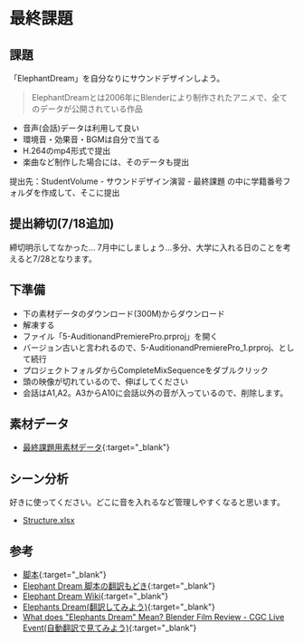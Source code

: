 # 最終課題
## 課題
「ElephantDream」を自分なりにサウンドデザインしよう。

> ElephantDreamとは2006年にBlenderにより制作されたアニメで、全てのデータが公開されている作品

- 音声(会話)データは利用して良い
- 環境音・効果音・BGMは自分で当てる
- H.264のmp4形式で提出
- 楽曲など制作した場合には、そのデータも提出

提出先：StudentVolume - サウンドデザイン演習 - 最終課題
の中に学籍番号フォルダを作成して、そこに提出

## 提出締切(7/18追加)
締切明示してなかった...
7月中にしましょう...多分、大学に入れる日のことを考えると7/28となります。

## 下準備
- 下の素材データのダウンロード(300M)からダウンロード
- 解凍する
- ファイル「5-AuditionandPremierePro.prproj」を開く
- バージョン古いと言われるので、5-AuditionandPremierePro_1.prproj、として続行
- プロジェクトフォルダからCompleteMixSequenceをダブルクリック
- 頭の映像が切れているので、伸ばしてください
- 会話はA1,A2。A3からA10に会話以外の音が入っているので、削除します。

## 素材データ
- [最終課題用素材データ](https://helpx.adobe.com/jp/audition/how-to/music-editor.html){:target="_blank"}

## シーン分析
好きに使ってください。どこに音を入れるなど管理しやすくなると思います。
- [Structure.xlsx](xls/ElephantDreamStructure.xlsx)

## 参考
- [脚本](https://www.scripts.com/script/elephants_dream_7567){:target="_blank"}
- [Elephant Dream 脚本の翻訳もどき](xls/translate.xlsx){:target="_blank"}
- [Elephant Dream Wiki](https://ja.wikipedia.org/wiki/Elephants_Dream){:target="_blank"}
- [Elephants Dream(翻訳してみよう)](https://filmnosis.com/shortfilms/elephants-dream/){:target="_blank"}
- [What does "Elephants Dream" Mean? Blender Film Review - CGC Live Event(自動翻訳で見てみよう)](https://www.youtube.com/watch?v=qNW2GkM-LT8){:target="_blank"}